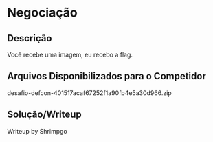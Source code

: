 # Negociação

## Descrição

Você recebe uma imagem, eu recebo a flag.

## Arquivos Disponibilizados para o Competidor

desafio-defcon-401517acaf67252f1a90fb4e5a30d966.zip

## Solução/Writeup 

Writeup by Shrimpgo
